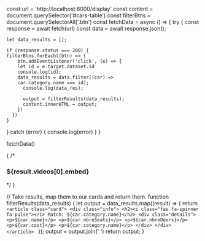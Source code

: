 


























const url = 'http://localhost:8000/display'
const content = document.querySelector('#cars-table')
const filterBtns = document.querySelectorAll('.btn')
const fetchData = async () => {
  try {
    const response = await fetch(url)
    const data = await response.json();
    

    let data_results = [];
    
    if (response.status === 200) {
    filterBtns.forEach((btn) => {
        btn.addEventListener('click', (e) => {
        let id = e.target.dataset.id
        console.log(id);
        data_results = data.filter((car) => 
        car.category.name === id);
          console.log(data_res);
         
          output = filterResults(data_results);
          content.innerHTML = output;
        })
      })
    }
  } catch (error) {
    console.log(error)
  }
}

fetchData()

{
  /* <h3>${result.videos[0].embed}</h3> */
}

// Take results, map them to our cards and return them.
function filterResults(data_results) {
  let output = data_results.map((result) => {
        return `<article class="card">
        <div class="info">
        <h2><i class="fas fa-spinner fa-pulse"></i> Match: ${car.category.name}</h2>
        <div class="details">
        <p>${car.name}</p>
        <p>${car.nbreSeats}</p>
        <p>${car.nbreDoors}</p>
        <p>${car.cost}</p>
        <p>${car.category.name}</p>
        </div>
        </div>
        </article>
        `
      });
  output = output.join(' ')
  return output;
}
